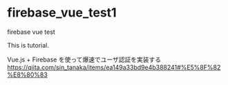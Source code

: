 # firebase_vue_test1
firebase vue test

This is tutorial.

Vue.js + Firebase を使って爆速でユーザ認証を実装する
https://qiita.com/sin_tanaka/items/ea149a33bd9e4b388241#%E5%8F%82%E8%80%83

